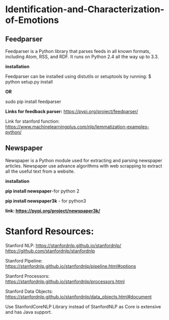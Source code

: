 # Identification-and-Characterization-of-Emotions

## Feedparser
Feedparser is a Python library that parses feeds in all known formats, including 
Atom, RSS, and RDF. It runs on Python 2.4 all the way up to 3.3.

**installation**

Feedparser can be installed using distutils or setuptools by running:
$ python setup.py install

**OR**

sudo pip install feedparser

**Links for feedback parser:**
https://pypi.org/project/feedparser/

Link for stanford function:
https://www.machinelearningplus.com/nlp/lemmatization-examples-python/

## Newspaper
Newspaper is a Python module used for extracting and parsing newspaper articles. Newspaper use advance algorithms with web scrapping to extract all the useful text from a website.

**installation**

**pip install newspaper**-for python 2

**pip install newspaper3k** - for python3

**link: https://pypi.org/project/newspaper3k/**



# Stanford Resources:

Stanford NLP: https://stanfordnlp.github.io/stanfordnlp/
              https://github.com/stanfordnlp/stanfordnlp
              
Stanford Pipeline:
https://stanfordnlp.github.io/stanfordnlp/pipeline.html#options

Stanford Processors:
https://stanfordnlp.github.io/stanfordnlp/processors.html


Stanford Data Objects:
https://stanfordnlp.github.io/stanfordnlp/data_objects.html#document

Use StanfordCoreNLP Library instead of StanfordNLP as Core is extensive and has Java support.

